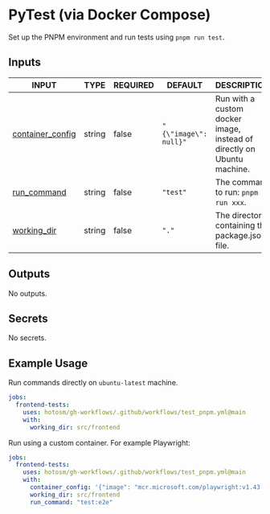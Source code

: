 # PyTest (via Docker Compose)

Set up the PNPM environment and run tests using
`pnpm run test`.

## Inputs

<!-- AUTO-DOC-INPUT:START - Do not remove or modify this section -->

| INPUT                                                                            | TYPE   | REQUIRED | DEFAULT               | DESCRIPTION                                                                    |
| -------------------------------------------------------------------------------- | ------ | -------- | --------------------- | ------------------------------------------------------------------------------ |
| <a name="input_container_config"></a>[container_config](#input_container_config) | string | false    | `"{\"image\": null}"` | Run with a custom docker <br>image, instead of directly on <br>Ubuntu machine. |
| <a name="input_run_command"></a>[run_command](#input_run_command)                | string | false    | `"test"`              | The command to run: `pnpm run xxx`.                                            |
| <a name="input_working_dir"></a>[working_dir](#input_working_dir)                | string | false    | `"."`                 | The directory containing the package.json <br>file.                            |

<!-- AUTO-DOC-INPUT:END -->

## Outputs

<!-- AUTO-DOC-OUTPUT:START - Do not remove or modify this section -->

No outputs.

<!-- AUTO-DOC-OUTPUT:END -->

## Secrets

<!-- AUTO-DOC-SECRETS:START - Do not remove or modify this section -->

No secrets.

<!-- AUTO-DOC-SECRETS:END -->

## Example Usage

Run commands directly on `ubuntu-latest` machine.

```yaml
jobs:
  frontend-tests:
    uses: hotosm/gh-workflows/.github/workflows/test_pnpm.yml@main
    with:
      working_dir: src/frontend
```

Run using a custom container. For example Playwright:

```yaml
jobs:
  frontend-tests:
    uses: hotosm/gh-workflows/.github/workflows/test_pnpm.yml@main
    with:
      container_config: '{"image": "mcr.microsoft.com/playwright:v1.43.0"}'
      working_dir: src/frontend
      run_command: "test:e2e"
```

